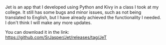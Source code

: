 Jet is an app that I developed using Python and Kivy in a class I took at my college. It still has some bugs and minor issues, such as not being translated to English, but I have already achieved the functionality I needed. I don't think I will make any more updates.

You can download it in the link:
https://github.com/SrJasper/Jet/releases/tag/JeT
